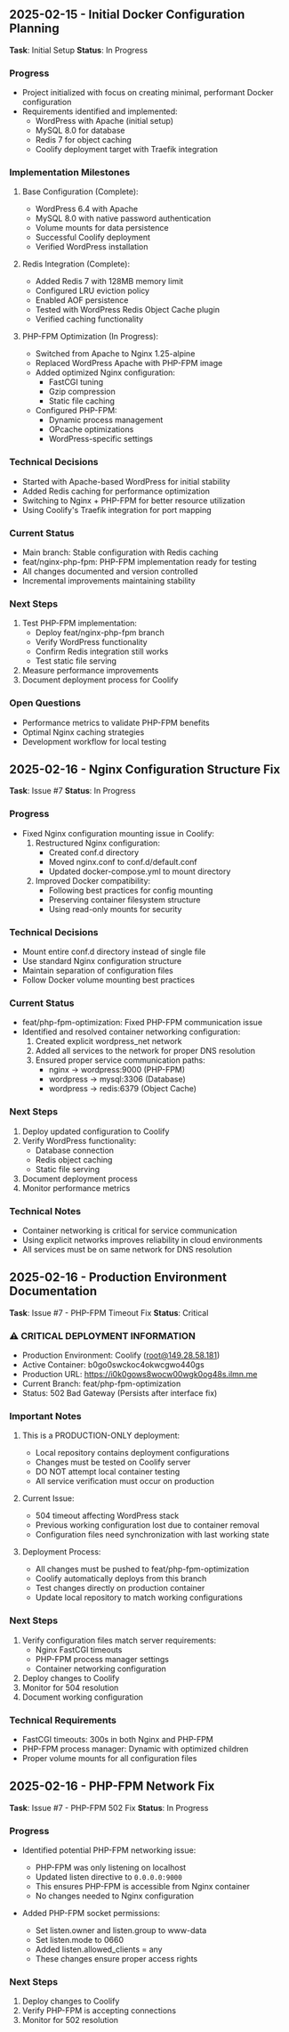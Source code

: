 ## 2025-02-15 - Initial Docker Configuration Planning

**Task**: Initial Setup
**Status**: In Progress

### Progress
- Project initialized with focus on creating minimal, performant Docker configuration
- Requirements identified and implemented:
  - WordPress with Apache (initial setup)
  - MySQL 8.0 for database
  - Redis 7 for object caching
  - Coolify deployment target with Traefik integration

### Implementation Milestones
1. Base Configuration (Complete):
   - WordPress 6.4 with Apache
   - MySQL 8.0 with native password authentication
   - Volume mounts for data persistence
   - Successful Coolify deployment
   - Verified WordPress installation

2. Redis Integration (Complete):
   - Added Redis 7 with 128MB memory limit
   - Configured LRU eviction policy
   - Enabled AOF persistence
   - Tested with WordPress Redis Object Cache plugin
   - Verified caching functionality

3. PHP-FPM Optimization (In Progress):
   - Switched from Apache to Nginx 1.25-alpine
   - Replaced WordPress Apache with PHP-FPM image
   - Added optimized Nginx configuration:
     * FastCGI tuning
     * Gzip compression
     * Static file caching
   - Configured PHP-FPM:
     * Dynamic process management
     * OPcache optimizations
     * WordPress-specific settings

### Technical Decisions
- Started with Apache-based WordPress for initial stability
- Added Redis caching for performance optimization
- Switching to Nginx + PHP-FPM for better resource utilization
- Using Coolify's Traefik integration for port mapping

### Current Status
- Main branch: Stable configuration with Redis caching
- feat/nginx-php-fpm: PHP-FPM implementation ready for testing
- All changes documented and version controlled
- Incremental improvements maintaining stability

### Next Steps
1. Test PHP-FPM implementation:
   - Deploy feat/nginx-php-fpm branch
   - Verify WordPress functionality
   - Confirm Redis integration still works
   - Test static file serving
2. Measure performance improvements
3. Document deployment process for Coolify

### Open Questions
- Performance metrics to validate PHP-FPM benefits
- Optimal Nginx caching strategies
- Development workflow for local testing

## 2025-02-16 - Nginx Configuration Structure Fix

**Task**: Issue #7
**Status**: In Progress

### Progress
- Fixed Nginx configuration mounting issue in Coolify:
  1. Restructured Nginx configuration:
     - Created conf.d directory
     - Moved nginx.conf to conf.d/default.conf
     - Updated docker-compose.yml to mount directory
  2. Improved Docker compatibility:
     - Following best practices for config mounting
     - Preserving container filesystem structure
     - Using read-only mounts for security

### Technical Decisions
- Mount entire conf.d directory instead of single file
- Use standard Nginx configuration structure
- Maintain separation of configuration files
- Follow Docker volume mounting best practices

### Current Status
- feat/php-fpm-optimization: Fixed PHP-FPM communication issue
- Identified and resolved container networking configuration:
  1. Created explicit wordpress_net network
  2. Added all services to the network for proper DNS resolution
  3. Ensured proper service communication paths:
     - nginx → wordpress:9000 (PHP-FPM)
     - wordpress → mysql:3306 (Database)
     - wordpress → redis:6379 (Object Cache)

### Next Steps
1. Deploy updated configuration to Coolify
2. Verify WordPress functionality:
   - Database connection
   - Redis object caching
   - Static file serving
3. Document deployment process
4. Monitor performance metrics

### Technical Notes
- Container networking is critical for service communication
- Using explicit networks improves reliability in cloud environments
- All services must be on same network for DNS resolution

## 2025-02-16 - Production Environment Documentation

**Task**: Issue #7 - PHP-FPM Timeout Fix
**Status**: Critical

### ⚠️ CRITICAL DEPLOYMENT INFORMATION
- Production Environment: Coolify (root@149.28.58.181)
- Active Container: b0go0swckoc4okwcgwo440gs
- Production URL: https://i0k0gows8wocw00wgk0og48s.ilmn.me
- Current Branch: feat/php-fpm-optimization
- Status: 502 Bad Gateway (Persists after interface fix)

### Important Notes
1. This is a PRODUCTION-ONLY deployment:
   - Local repository contains deployment configurations
   - Changes must be tested on Coolify server
   - DO NOT attempt local container testing
   - All service verification must occur on production

2. Current Issue:
   - 504 timeout affecting WordPress stack
   - Previous working configuration lost due to container removal
   - Configuration files need synchronization with last working state

3. Deployment Process:
   - All changes must be pushed to feat/php-fpm-optimization
   - Coolify automatically deploys from this branch
   - Test changes directly on production container
   - Update local repository to match working configurations

### Next Steps
1. Verify configuration files match server requirements:
   - Nginx FastCGI timeouts
   - PHP-FPM process manager settings
   - Container networking configuration
2. Deploy changes to Coolify
3. Monitor for 504 resolution
4. Document working configuration

### Technical Requirements
- FastCGI timeouts: 300s in both Nginx and PHP-FPM
- PHP-FPM process manager: Dynamic with optimized children
- Proper volume mounts for all configuration files

## 2025-02-16 - PHP-FPM Network Fix

**Task**: Issue #7 - PHP-FPM 502 Fix
**Status**: In Progress

### Progress
- Identified potential PHP-FPM networking issue:
  - PHP-FPM was only listening on localhost
  - Updated listen directive to `0.0.0.0:9000`
  - This ensures PHP-FPM is accessible from Nginx container
  - No changes needed to Nginx configuration

- Added PHP-FPM socket permissions:
  - Set listen.owner and listen.group to www-data
  - Set listen.mode to 0660
  - Added listen.allowed_clients = any
  - These changes ensure proper access rights

### Next Steps
1. Deploy changes to Coolify
2. Verify PHP-FPM is accepting connections
3. Monitor for 502 resolution
